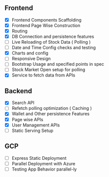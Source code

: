 ## Frontend

- [x] Frontend Components Scaffolding
- [x] Frontend Page Wise Construction
- [x] Routing
- [x] DB Connection and persistence features
- [ ] Live Reloading of Stock Data ( Polling )
- [ ] Date and Time Config checks and testing
- [x] Charts and config
- [ ] Responsive Design
- [ ] Bootstrap Usage and specified points in spec
- [ ] Stock Market Open setup for polling
- [x] Service to fetch data from APIs

## Backend

- [x] Search API
- [ ] Refetch polling optimization ( Caching )
- [x] Wallet and Other persistence Features
- [x] Page wise APIs
- [x] User Management APIs
- [ ] Static Serving Setup

## GCP

- [ ] Express Static Deployment
- [ ] Parallel Deployment with Azure
- [ ] Testing App Behavior parallel-ly
